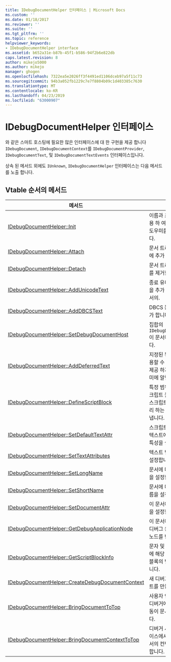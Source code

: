 ```yaml
---
title: IDebugDocumentHelper 인터페이스 | Microsoft Docs
ms.custom: ''
ms.date: 01/18/2017
ms.reviewer: ''
ms.suite: ''
ms.tgt_pltfrm: ''
ms.topic: reference
helpviewer_keywords:
- IDebugDocumentHelper interface
ms.assetid: b652a31e-b87b-45f1-b586-94f2b6e822db
caps.latest.revision: 8
author: mikejo5000
ms.author: mikejo
manager: ghogen
ms.openlocfilehash: 7322ea5e2026ff3f4491ed1106dceb97a5f11c73
ms.sourcegitcommit: 94b3a052fb1229c7e7f8804b09c1d403385c7630
ms.translationtype: MT
ms.contentlocale: ko-KR
ms.lasthandoff: 04/23/2019
ms.locfileid: "63000907"
---
```

# <a name="idebugdocumenthelper-interface"></a>IDebugDocumentHelper 인터페이스
와 같은 스마트 호스팅에 필요한 많은 인터페이스에 대 한 구현을 제공 합니다 `IDebugDocument`, `IDebugDocumentContext`를 `IDebugDocumentProvider`, `IDebugDocumentText`, 및 `IDebugDocumentTextEvents` 인터페이스입니다.  
  
 상속 된 메서드 외에도 `IUnknown`, `IDebugDocumentHelper` 인터페이스는 다음 메서드를 노출 합니다.  
  
## <a name="methods-in-vtable-order"></a>Vtable 순서의 메서드  
  
|메서드|설명|  
|------------|-----------------|  
|[IDebugDocumentHelper::Init](../../winscript/reference/idebugdocumenthelper-init.md)|이름과 초기 특성을 사용 하 여 디버그 문서 도우미를 초기화합니다.|  
|[IDebugDocumentHelper::Attach](../../winscript/reference/idebugdocumenthelper-attach.md)|문서 트리에서이 문서에 추가 합니다.|  
|[IDebugDocumentHelper::Detach](../../winscript/reference/idebugdocumenthelper-detach.md)|문서 트리에서이 문서를 제거합니다.|  
|[IDebugDocumentHelper::AddUnicodeText](../../winscript/reference/idebugdocumenthelper-addunicodetext.md)|종료 유니코드 문자열을 추가 합니다.이 문서의.|  
|[IDebugDocumentHelper::AddDBCSText](../../winscript/reference/idebugdocumenthelper-adddbcstext.md)|DBCS 문자열 끝을 추가 합니다.이 문서의.|  
|[IDebugDocumentHelper::SetDebugDocumentHost](../../winscript/reference/idebugdocumenthelper-setdebugdocumenthost.md)|집합의 `IDebugDocumentHost` 이 문서에 대 한 합니다.|  
|[IDebugDocumentHelper::AddDeferredText](../../winscript/reference/idebugdocumenthelper-adddeferredtext.md)|지정된 된 텍스트를 사용할 수 있지만 문자를 제공 하지 않으며 도우미에 알립니다.|  
|[IDebugDocumentHelper::DefineScriptBlock](../../winscript/reference/idebugdocumenthelper-definescriptblock.md)|특정 범위의 문자는 스크립트 블록 지정 된 스크립트 엔진에서 처리 하는 도우미를 나타냅니다.|  
|[IDebugDocumentHelper::SetDefaultTextAttr](../../winscript/reference/idebugdocumenthelper-setdefaulttextattr.md)|스크립트 블록에 없는 텍스트에 사용할 기본 특성을 설정 합니다.|  
|[IDebugDocumentHelper::SetTextAttributes](../../winscript/reference/idebugdocumenthelper-settextattributes.md)|텍스트 범위에 특성을 설정합니다.|  
|[IDebugDocumentHelper::SetLongName](../../winscript/reference/idebugdocumenthelper-setlongname.md)|문서에 대 한 긴 이름을 설정합니다.|  
|[IDebugDocumentHelper::SetShortName](../../winscript/reference/idebugdocumenthelper-setshortname.md)|문서에 대 한 짧은 이름을 설정합니다.|  
|[IDebugDocumentHelper::SetDocumentAttr](../../winscript/reference/idebugdocumenthelper-setdocumentattr.md)|이 문서에 대 한 특성을 설정합니다.|  
|[IDebugDocumentHelper::GetDebugApplicationNode](../../winscript/reference/idebugdocumenthelper-getdebugapplicationnode.md)|이 문서에 해당 하는 디버그 응용 프로그램 노드를 반환 합니다.|  
|[IDebugDocumentHelper::GetScriptBlockInfo](../../winscript/reference/idebugdocumenthelper-getscriptblockinfo.md)|문자 및 스크립트 엔진에 해당 하는 스크립트 블록의 범위를 검색 합니다.|  
|[IDebugDocumentHelper::CreateDebugDocumentContext](../../winscript/reference/idebugdocumenthelper-createdebugdocumentcontext.md)|새 디버그 문서 컨텍스트를 만듭니다.|  
|[IDebugDocumentHelper::BringDocumentToTop](../../winscript/reference/idebugdocumenthelper-bringdocumenttotop.md)|사용자 인터페이스는 디버거에서 맨 위로 이동이 문서의 제공합니다.|  
|[IDebugDocumentHelper::BringDocumentContextToTop](../../winscript/reference/idebugdocumenthelper-bringdocumentcontexttotop.md)|디버거 사용자 인터페이스에서 위쪽에이 문서의 컨텍스트를 제공합니다.|